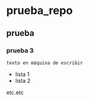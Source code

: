 # prueba_repo

## prueba

### prueba 3


`texto en máquina de escribir`

 - lista 1
 - lista 2

etc.etc

